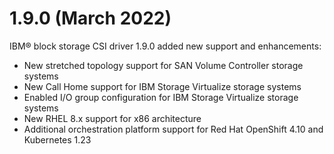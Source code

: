 # 1.9.0 (March 2022)

IBM® block storage CSI driver 1.9.0 added new support and enhancements:
- New stretched topology support for SAN Volume Controller storage systems
- New Call Home support for IBM Storage Virtualize storage systems
- Enabled I/O group configuration for IBM Storage Virtualize storage systems
- New RHEL 8.x support for x86 architecture
- Additional orchestration platform support for Red Hat OpenShift 4.10 and Kubernetes 1.23
